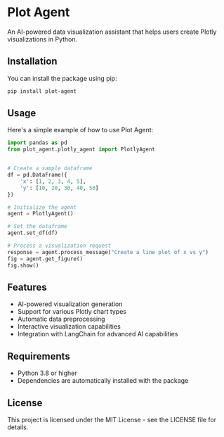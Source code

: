 # Plot Agent

An AI-powered data visualization assistant that helps users create Plotly visualizations in Python.

## Installation

You can install the package using pip:

```bash
pip install plot-agent
```

## Usage

Here's a simple example of how to use Plot Agent:

```python
import pandas as pd
from plot_agent.plotly_agent import PlotlyAgent


# Create a sample dataframe
df = pd.DataFrame({
    'x': [1, 2, 3, 4, 5],
    'y': [10, 20, 30, 40, 50]
})

# Initialize the agent
agent = PlotlyAgent()

# Set the dataframe
agent.set_df(df)

# Process a visualization request
response = agent.process_message("Create a line plot of x vs y")
fig = agent.get_figure()
fig.show()
```

## Features

- AI-powered visualization generation
- Support for various Plotly chart types
- Automatic data preprocessing
- Interactive visualization capabilities
- Integration with LangChain for advanced AI capabilities

## Requirements

- Python 3.8 or higher
- Dependencies are automatically installed with the package

## License

This project is licensed under the MIT License - see the LICENSE file for details. 